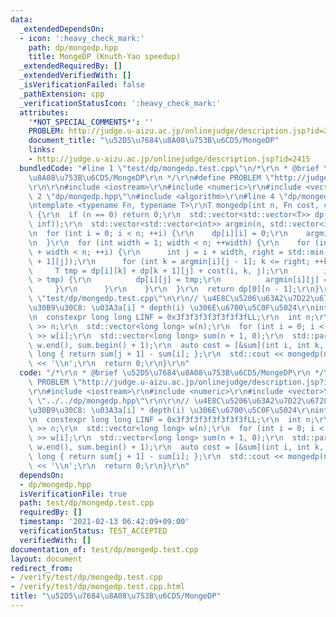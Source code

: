 ```yaml
---
data:
  _extendedDependsOn:
  - icon: ':heavy_check_mark:'
    path: dp/mongedp.hpp
    title: MongeDP (Knuth-Yao speedup)
  _extendedRequiredBy: []
  _extendedVerifiedWith: []
  _isVerificationFailed: false
  _pathExtension: cpp
  _verificationStatusIcon: ':heavy_check_mark:'
  attributes:
    '*NOT_SPECIAL_COMMENTS*': ''
    PROBLEM: http://judge.u-aizu.ac.jp/onlinejudge/description.jsp?id=2415
    document_title: "\u52D5\u7684\u8A08\u753B\u6CD5/MongeDP"
    links:
    - http://judge.u-aizu.ac.jp/onlinejudge/description.jsp?id=2415
  bundledCode: "#line 1 \"test/dp/mongedp.test.cpp\"\n/*\r\n * @brief \u52D5\u7684\
    \u8A08\u753B\u6CD5/MongeDP\r\n */\r\n#define PROBLEM \"http://judge.u-aizu.ac.jp/onlinejudge/description.jsp?id=2415\"\
    \r\n\r\n#include <iostream>\r\n#include <numeric>\r\n#include <vector>\r\n#line\
    \ 2 \"dp/mongedp.hpp\"\n#include <algorithm>\r\n#line 4 \"dp/mongedp.hpp\"\n\r\
    \ntemplate <typename Fn, typename T>\r\nT mongedp(int n, Fn cost, const T inf)\
    \ {\r\n  if (n == 0) return 0;\r\n  std::vector<std::vector<T>> dp(n, std::vector<T>(n,\
    \ inf));\r\n  std::vector<std::vector<int>> argmin(n, std::vector<int>(n, -1));\r\
    \n  for (int i = 0; i < n; ++i) {\r\n    dp[i][i] = 0;\r\n    argmin[i][i] = i;\r\
    \n  }\r\n  for (int width = 1; width < n; ++width) {\r\n    for (int i = 0; i\
    \ + width < n; ++i) {\r\n      int j = i + width, right = std::min(j - 1, argmin[i\
    \ + 1][j]);\r\n      for (int k = argmin[i][j - 1]; k <= right; ++k) {\r\n   \
    \     T tmp = dp[i][k] + dp[k + 1][j] + cost(i, k, j);\r\n        if (dp[i][j]\
    \ > tmp) {\r\n          dp[i][j] = tmp;\r\n          argmin[i][j] = k;\r\n   \
    \     }\r\n      }\r\n    }\r\n  }\r\n  return dp[0][n - 1];\r\n}\r\n#line 10\
    \ \"test/dp/mongedp.test.cpp\"\n\r\n// \u4E8C\u5206\u63A2\u7D22\u6728\u306E\u30B3\
    \u30B9\u30C8: \u03A3a[i] * depth(i) \u306E\u6700\u5C0F\u5024\r\nint main() {\r\
    \n  constexpr long long LINF = 0x3f3f3f3f3f3f3f3fLL;\r\n  int n;\r\n  std::cin\
    \ >> n;\r\n  std::vector<long long> w(n);\r\n  for (int i = 0; i < n; ++i) std::cin\
    \ >> w[i];\r\n  std::vector<long long> sum(n + 1, 0);\r\n  std::partial_sum(w.begin(),\
    \ w.end(), sum.begin() + 1);\r\n  auto cost = [&sum](int i, int k, int j) -> long\
    \ long { return sum[j + 1] - sum[i]; };\r\n  std::cout << mongedp(n, cost, LINF)\
    \ << '\\n';\r\n  return 0;\r\n}\r\n"
  code: "/*\r\n * @brief \u52D5\u7684\u8A08\u753B\u6CD5/MongeDP\r\n */\r\n#define\
    \ PROBLEM \"http://judge.u-aizu.ac.jp/onlinejudge/description.jsp?id=2415\"\r\n\
    \r\n#include <iostream>\r\n#include <numeric>\r\n#include <vector>\r\n#include\
    \ \"../../dp/mongedp.hpp\"\r\n\r\n// \u4E8C\u5206\u63A2\u7D22\u6728\u306E\u30B3\
    \u30B9\u30C8: \u03A3a[i] * depth(i) \u306E\u6700\u5C0F\u5024\r\nint main() {\r\
    \n  constexpr long long LINF = 0x3f3f3f3f3f3f3f3fLL;\r\n  int n;\r\n  std::cin\
    \ >> n;\r\n  std::vector<long long> w(n);\r\n  for (int i = 0; i < n; ++i) std::cin\
    \ >> w[i];\r\n  std::vector<long long> sum(n + 1, 0);\r\n  std::partial_sum(w.begin(),\
    \ w.end(), sum.begin() + 1);\r\n  auto cost = [&sum](int i, int k, int j) -> long\
    \ long { return sum[j + 1] - sum[i]; };\r\n  std::cout << mongedp(n, cost, LINF)\
    \ << '\\n';\r\n  return 0;\r\n}\r\n"
  dependsOn:
  - dp/mongedp.hpp
  isVerificationFile: true
  path: test/dp/mongedp.test.cpp
  requiredBy: []
  timestamp: '2021-02-13 06:42:09+09:00'
  verificationStatus: TEST_ACCEPTED
  verifiedWith: []
documentation_of: test/dp/mongedp.test.cpp
layout: document
redirect_from:
- /verify/test/dp/mongedp.test.cpp
- /verify/test/dp/mongedp.test.cpp.html
title: "\u52D5\u7684\u8A08\u753B\u6CD5/MongeDP"
---
```


